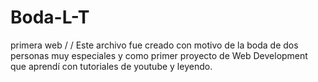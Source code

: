# Boda-L-T
primera web /
/ Este archivo fue creado con motivo de la boda de dos personas muy especiales y como primer proyecto de Web Development que aprendí con tutoriales de youtube y leyendo.
